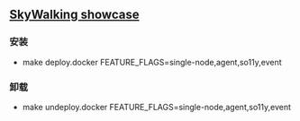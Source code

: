 ## [SkyWalking showcase](https://skywalking.apache.org/docs/skywalking-showcase/latest/readme/)
### 安装
* make deploy.docker FEATURE_FLAGS=single-node,agent,so11y,event

### 卸载
* make undeploy.docker FEATURE_FLAGS=single-node,agent,so11y,event